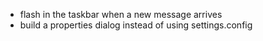 * flash in the taskbar when a new message arrives
* build a properties dialog instead of using settings.config

